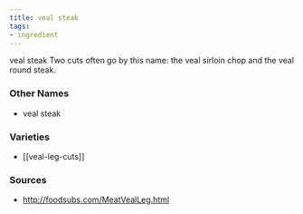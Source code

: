 ```yaml
---
title: veal steak
tags:
- ingredient
---
```

veal steak Two cuts often go by this name: the veal sirloin chop and the veal round steak.

### Other Names

* veal steak

### Varieties

* [[veal-leg-cuts]]

### Sources
* http://foodsubs.com/MeatVealLeg.html
